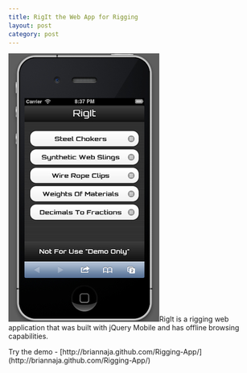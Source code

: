 ```yaml
---
title: RigIt the Web App for Rigging
layout: post
category: post
---
```


<div class="gallery">
		<p><a href="/images/rigit/full/rigit.jpg"><img src="/images/rigit/thumb/rigit.jpg"/></a>RigIt is a rigging web application that was built with jQuery Mobile and has offline browsing capabilities.</p>
</div>		
Try the demo - [http://briannaja.github.com/Rigging-App/](http://briannaja.github.com/Rigging-App/)


